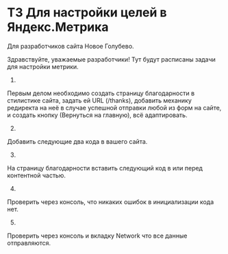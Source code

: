 # ТЗ Для настройки целей в Яндекс.Метрика
Для разработчиков сайта Новое Голубево.

Здравствуйте, уважаемые разработчики!
Тут будут расписаны задачи для настройки метрики.

1.
Первым делом необходимо создать страницу благодарности в стилистике сайта, задать ей URL (/thanks), добавить механику редиректа на неё в случае успешной отправки любой из форм на сайте, и создать кнопку (Вернуться на главную), всё адаптировать.

2.
Добавить следующие два кода в <head> вашего сайта.

<script type="text/javascript">
	document.addEventListener("DOMContentLoaded", function(event) {
	setTimeout(function() {
	ym(95588452,'reachGoal','timeonsite'); return true; }, 30000)
	});
</script>

<script type="text/javascript">
	document.addEventListener("DOMContentLoaded", function(event) {
	setTimeout(function() {
	ym(95588452,'reachGoal','timeonsite'); return true; }, 60000)
	});
</script>

3.
На страницу благодарности вставить следующий код в <head> или <body> перед контентной частью.

<script type="text/javascript">
    window.onload = function() {
        ym(95588452, 'reachGoal', 'thankspage')
    }
</script>

4.
Проверить через консоль, что никаких ошибок в инициализации кода нет.

5.
Проверить через консоль и вкладку Network что все данные отправляются.
